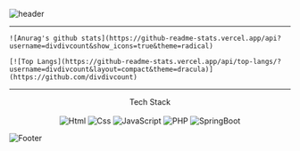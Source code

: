 ![header](https://capsule-render.vercel.app/api?type=wave&color=dafbe1&height=300&section=header&text=Welcome%20to%20my%20Git&fontSize=90)
<hr>
<div align=center>
  <div align=left>
    
    ![Anurag's github stats](https://github-readme-stats.vercel.app/api?username=divdivcount&show_icons=true&theme=radical) 

    [![Top Langs](https://github-readme-stats.vercel.app/api/top-langs/?username=divdivcount&layout=compact&theme=dracula)](https://github.com/divdivcount)
    
  </div>
</div>

<hr>
<div align="center">Tech Stack</div><br>
<div align="center">
<img alt="Html" src ="https://img.shields.io/badge/HTML5-E34F26.svg?&style=for-the-badge&logo=HTML5&logoColor=white"/> <img alt="Css" src ="https://img.shields.io/badge/CSS3-1572B6.svg?&style=for-the-badge&logo=CSS3&logoColor=white"/> <img alt="JavaScript" src ="https://img.shields.io/badge/JavaScriipt-F7DF1E.svg?&style=for-the-badge&logo=JavaScript&logoColor=black"/> <img alt="PHP" src ="https://img.shields.io/badge/PHP-777BB4.svg?&style=for-the-badge&logo=PHP&logoColor=white"/> <img alt="SpringBoot" src ="https://img.shields.io/badge/SpringBoot-6DB33F.svg?&style=for-the-badge&logo=SpringBoot&logoColor=white"/>
</div>


![Footer](https://capsule-render.vercel.app/api?type=waving&color=dafbe1&height=200&section=footer)


